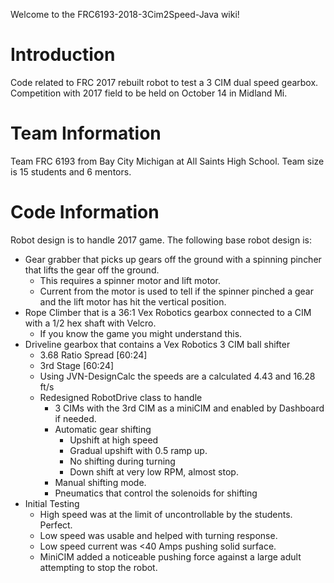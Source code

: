  Welcome to the FRC6193-2018-3Cim2Speed-Java wiki!
# Introduction
Code related to FRC 2017 rebuilt robot to test a 3 CIM dual speed gearbox. Competition with 2017 field to be held on October 14 in Midland Mi.
# Team Information
Team FRC 6193 from Bay City Michigan at All Saints High School. Team size is 15 students and 6 mentors.
# Code Information
Robot design is to handle 2017 game. The following base robot design is:
* Gear grabber that picks up gears off the ground with a spinning pincher that lifts the gear off the ground.
    * This requires a spinner motor and lift motor.
    * Current from the motor is used to tell if the spinner pinched a gear and the lift motor has hit the vertical position.
* Rope Climber that is a 36:1 Vex Robotics gearbox connected to a CIM with a 1/2 hex shaft with Velcro.
    * If you know the game you might understand this.
* Driveline gearbox that contains a Vex Robotics 3 CIM ball shifter
    * 3.68 Ratio Spread [60:24]
    * 3rd Stage [60:24]
    * Using JVN-DesignCalc the speeds are a calculated 4.43 and 16.28 ft/s
    * Redesigned RobotDrive class to handle
        * 3 CIMs with the 3rd CIM as a miniCIM and enabled by Dashboard if needed.
        * Automatic gear shifting
            - Upshift at high speed
            - Gradual upshift with 0.5 ramp up.
            - No shifting during turning
            - Down shift at very low RPM, almost stop.
        * Manual shifting mode.
        * Pneumatics that control the solenoids for shifting 
* Initial Testing
    * High speed was at the limit of uncontrollable by the students. Perfect.
    * Low speed was usable and helped with turning response.
    * Low speed current was <40 Amps pushing solid surface.
    * MiniCIM added a noticeable pushing force against a large adult attempting to stop the robot.



